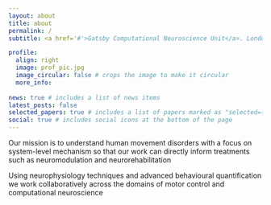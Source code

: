 ```yaml
---
layout: about
title: about
permalink: /
subtitle: <a href='#'>Gatsby Computational Neuroscience Unit</a>. London, UK

profile:
  align: right
  image: prof_pic.jpg
  image_circular: false # crops the image to make it circular
  more_info: 
 
news: true # includes a list of news items
latest_posts: false
selected_papers: true # includes a list of papers marked as "selected={true}"
social: true # includes social icons at the bottom of the page
---
```


Our mission is to understand human movement disorders with a focus on system-level mechanism so that our work can directly inform treatments such as neuromodulation and neurorehabilitation

Using neurophysiology techniques and advanced behavioural quantification we work collaboratively across the domains of motor control and computational neuroscience

